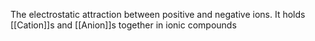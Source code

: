The electrostatic attraction between positive and negative ions. It holds [[Cation]]s and [[Anion]]s together in ionic compounds
